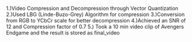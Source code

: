 1.)Video Compression and Decompression through Vector Quantization
2.)Used LBG (Linde-Buzo-Grey) Algorithm for compression
3.)Conversion from RGB to YCbCr scale for better decompression
4.)Achieved an SNR of 12 and Compression factor of 0.7
5.) Took a 10 min video clip of Avengers Endgame and the result is stored as final_video

